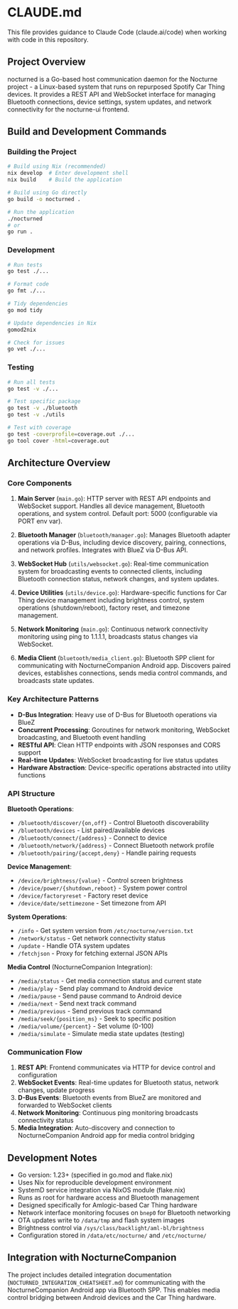 # CLAUDE.md

This file provides guidance to Claude Code (claude.ai/code) when working with code in this repository.

## Project Overview

nocturned is a Go-based host communication daemon for the Nocturne project - a Linux-based system that runs on repurposed Spotify Car Thing devices. It provides a REST API and WebSocket interface for managing Bluetooth connections, device settings, system updates, and network connectivity for the nocturne-ui frontend.

## Build and Development Commands

### Building the Project
```bash
# Build using Nix (recommended)
nix develop  # Enter development shell
nix build    # Build the application

# Build using Go directly
go build -o nocturned .

# Run the application
./nocturned
# or
go run .
```

### Development
```bash
# Run tests
go test ./...

# Format code
go fmt ./...

# Tidy dependencies
go mod tidy

# Update dependencies in Nix
gomod2nix

# Check for issues
go vet ./...
```

### Testing
```bash
# Run all tests
go test -v ./...

# Test specific package
go test -v ./bluetooth
go test -v ./utils

# Test with coverage
go test -coverprofile=coverage.out ./...
go tool cover -html=coverage.out
```

## Architecture Overview

### Core Components

1. **Main Server** (`main.go`): HTTP server with REST API endpoints and WebSocket support. Handles all device management, Bluetooth operations, and system control. Default port: 5000 (configurable via PORT env var).

2. **Bluetooth Manager** (`bluetooth/manager.go`): Manages Bluetooth adapter operations via D-Bus, including device discovery, pairing, connections, and network profiles. Integrates with BlueZ via D-Bus API.

3. **WebSocket Hub** (`utils/websocket.go`): Real-time communication system for broadcasting events to connected clients, including Bluetooth connection status, network changes, and system updates.

4. **Device Utilities** (`utils/device.go`): Hardware-specific functions for Car Thing device management including brightness control, system operations (shutdown/reboot), factory reset, and timezone management.

5. **Network Monitoring** (`main.go`): Continuous network connectivity monitoring using ping to 1.1.1.1, broadcasts status changes via WebSocket.

6. **Media Client** (`bluetooth/media_client.go`): Bluetooth SPP client for communicating with NocturneCompanion Android app. Discovers paired devices, establishes connections, sends media control commands, and broadcasts state updates.

### Key Architecture Patterns

- **D-Bus Integration**: Heavy use of D-Bus for Bluetooth operations via BlueZ
- **Concurrent Processing**: Goroutines for network monitoring, WebSocket broadcasting, and Bluetooth event handling
- **RESTful API**: Clean HTTP endpoints with JSON responses and CORS support
- **Real-time Updates**: WebSocket broadcasting for live status updates
- **Hardware Abstraction**: Device-specific operations abstracted into utility functions

### API Structure

**Bluetooth Operations**:
- `/bluetooth/discover/{on,off}` - Control Bluetooth discoverability
- `/bluetooth/devices` - List paired/available devices
- `/bluetooth/connect/{address}` - Connect to device
- `/bluetooth/network/{address}` - Connect Bluetooth network profile
- `/bluetooth/pairing/{accept,deny}` - Handle pairing requests

**Device Management**:
- `/device/brightness/{value}` - Control screen brightness
- `/device/power/{shutdown,reboot}` - System power control
- `/device/factoryreset` - Factory reset device
- `/device/date/settimezone` - Set timezone from API

**System Operations**:
- `/info` - Get system version from `/etc/nocturne/version.txt`
- `/network/status` - Get network connectivity status
- `/update` - Handle OTA system updates
- `/fetchjson` - Proxy for fetching external JSON APIs

**Media Control** (NocturneCompanion Integration):
- `/media/status` - Get media connection status and current state
- `/media/play` - Send play command to Android device
- `/media/pause` - Send pause command to Android device
- `/media/next` - Send next track command
- `/media/previous` - Send previous track command
- `/media/seek/{position_ms}` - Seek to specific position
- `/media/volume/{percent}` - Set volume (0-100)
- `/media/simulate` - Simulate media state updates (testing)

### Communication Flow

1. **REST API**: Frontend communicates via HTTP for device control and configuration
2. **WebSocket Events**: Real-time updates for Bluetooth status, network changes, update progress
3. **D-Bus Events**: Bluetooth events from BlueZ are monitored and forwarded to WebSocket clients
4. **Network Monitoring**: Continuous ping monitoring broadcasts connectivity status
5. **Media Integration**: Auto-discovery and connection to NocturneCompanion Android app for media control bridging

## Development Notes

- Go version: 1.23+ (specified in go.mod and flake.nix)
- Uses Nix for reproducible development environment
- SystemD service integration via NixOS module (flake.nix)
- Runs as root for hardware access and Bluetooth management
- Designed specifically for Amlogic-based Car Thing hardware
- Network interface monitoring focuses on `bnep0` for Bluetooth networking
- OTA updates write to `/data/tmp` and flash system images
- Brightness control via `/sys/class/backlight/aml-bl/brightness`
- Configuration stored in `/data/etc/nocturne/` and `/etc/nocturne/`

## Integration with NocturneCompanion

The project includes detailed integration documentation (`NOCTURNED_INTEGRATION_CHEATSHEET.md`) for communicating with the NocturneCompanion Android app via Bluetooth SPP. This enables media control bridging between Android devices and the Car Thing hardware.